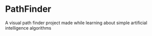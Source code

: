 # PathFinder
A visual path finder project made while learning about simple artificial intelligence algorithms
